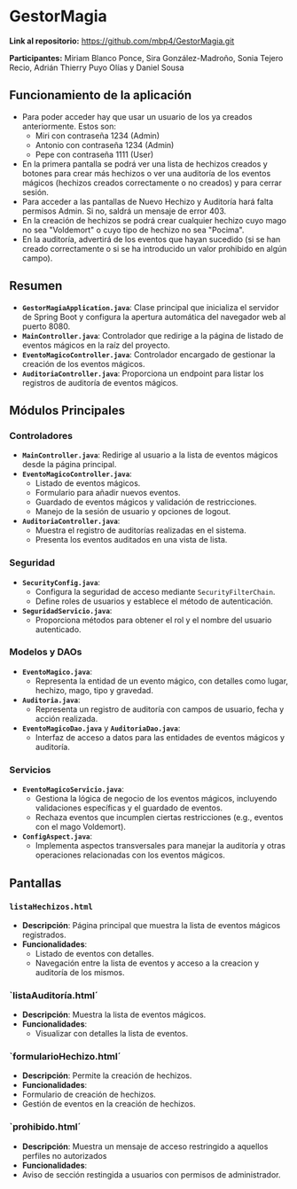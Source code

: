 # GestorMagia
 
**Link al repositorio:** https://github.com/mbp4/GestorMagia.git 

**Participantes:** Miriam Blanco Ponce, Sira González-Madroño, Sonia Tejero Recio, Adrián Thierry Puyo Olías y Daniel Sousa

## Funcionamiento de la aplicación
- Para poder acceder hay que usar un usuario de los ya creados anteriormente. Estos son:
  - Miri con contraseña 1234 (Admin)
  - Antonio con contraseña 1234 (Admin)
  - Pepe con contraseña 1111 (User)
- En la primera pantalla se podrá ver una lista de hechizos creados y botones para crear más hechizos o ver una auditoría de los eventos mágicos (hechizos creados correctamente o no creados) y para cerrar sesión.
- Para acceder a las pantallas de Nuevo Hechizo y Auditoría hará falta permisos Admin. Si no, saldrá un mensaje de error 403.
- En la creación de hechizos se podrá crear cualquier hechizo cuyo mago no sea "Voldemort" o cuyo tipo de hechizo no sea "Pocima".
- En la auditoría, advertirá de los eventos que hayan sucedido (si se han creado correctamente o si se ha introducido un valor prohibido en algún campo).


## Resumen

- **`GestorMagiaApplication.java`**: Clase principal que inicializa el servidor de Spring Boot y configura la apertura automática del navegador web al puerto 8080.
- **`MainController.java`**: Controlador que redirige a la página de listado de eventos mágicos en la raíz del proyecto.
- **`EventoMagicoController.java`**: Controlador encargado de gestionar la creación de los eventos mágicos.
- **`AuditoriaController.java`**: Proporciona un endpoint para listar los registros de auditoría de eventos mágicos.

## Módulos Principales

### Controladores

- **`MainController.java`**: Redirige al usuario a la lista de eventos mágicos desde la página principal.
- **`EventoMagicoController.java`**:
  - Listado de eventos mágicos.
  - Formulario para añadir nuevos eventos.
  - Guardado de eventos mágicos y validación de restricciones.
  - Manejo de la sesión de usuario y opciones de logout.
- **`AuditoriaController.java`**:
  - Muestra el registro de auditorías realizadas en el sistema.
  - Presenta los eventos auditados en una vista de lista.

### Seguridad

- **`SecurityConfig.java`**:
  - Configura la seguridad de acceso mediante `SecurityFilterChain`.
  - Define roles de usuarios y establece el método de autenticación.
- **`SeguridadServicio.java`**:
  - Proporciona métodos para obtener el rol y el nombre del usuario autenticado.

### Modelos y DAOs

- **`EventoMagico.java`**:
  - Representa la entidad de un evento mágico, con detalles como lugar, hechizo, mago, tipo y gravedad.
- **`Auditoria.java`**:
  - Representa un registro de auditoría con campos de usuario, fecha y acción realizada.
- **`EventoMagicoDao.java`** y **`AuditoriaDao.java`**:
  - Interfaz de acceso a datos para las entidades de eventos mágicos y auditoría.

### Servicios

- **`EventoMagicoServicio.java`**:
  - Gestiona la lógica de negocio de los eventos mágicos, incluyendo validaciones específicas y el guardado de eventos.
  - Rechaza eventos que incumplen ciertas restricciones (e.g., eventos con el mago Voldemort).
- **`ConfigAspect.java`**:
  - Implementa aspectos transversales para manejar la auditoría y otras operaciones relacionadas con los eventos mágicos.

## Pantallas

### `listaHechizos.html`

- **Descripción**: Página principal que muestra la lista de eventos mágicos registrados.
- **Funcionalidades**:
  - Listado de eventos con detalles.
  - Navegación entre la lista de eventos y acceso a la creacion y auditoría de los mismos.
    
### `listaAuditoría.html´
- **Descripción**: Muestra la lista de eventos mágicos.
- **Funcionalidades**:
  - Visualizar con detalles la lista de eventos.

### `formularioHechizo.html´
- **Descripción**: Permite la creación de hechizos.
- **Funcionalidades**:
 - Formulario de creación de hechizos.
 - Gestión de eventos en la creación de hechizos.
   
### `prohibido.html´
- **Descripción**: Muestra un mensaje de acceso restringido a aquellos perfiles no autorizados
- **Funcionalidades**:
 - Aviso de sección restingida a usuarios con permisos de administrador.   

  
